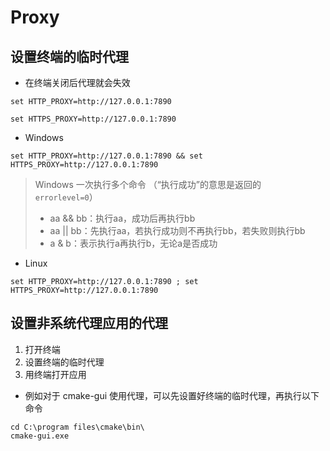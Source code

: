 # Proxy

## 设置终端的临时代理

- 在终端关闭后代理就会失效


```
set HTTP_PROXY=http://127.0.0.1:7890 
```

```
set HTTPS_PROXY=http://127.0.0.1:7890
```

- Windows

```
set HTTP_PROXY=http://127.0.0.1:7890 && set HTTPS_PROXY=http://127.0.0.1:7890
```

> Windows 一次执行多个命令 （“执行成功”的意思是返回的 `errorlevel=0`）
>
> - aa && bb：执行aa，成功后再执行bb
> - aa || bb：先执行aa，若执行成功则不再执行bb，若失败则执行bb
> - a & b：表示执行a再执行b，无论a是否成功

- Linux

```
set HTTP_PROXY=http://127.0.0.1:7890 ; set HTTPS_PROXY=http://127.0.0.1:7890
```

## 设置非系统代理应用的代理

1. 打开终端
2. 设置终端的临时代理
3. 用终端打开应用

- 例如对于 cmake-gui 使用代理，可以先设置好终端的临时代理，再执行以下命令

```
cd C:\program files\cmake\bin\
cmake-gui.exe
```

